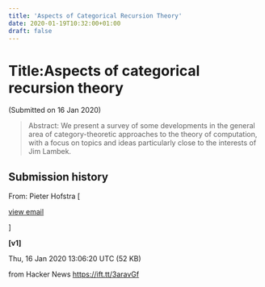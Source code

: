 ```yaml
---
title: 'Aspects of Categorical Recursion Theory'
date: 2020-01-19T10:32:00+01:00
draft: false
---
```


Title:Aspects of categorical recursion theory
=============================================

(Submitted on 16 Jan 2020)

> Abstract: We present a survey of some developments in the general area of category-theoretic approaches to the theory of computation, with a focus on topics and ideas particularly close to the interests of Jim Lambek.

Submission history
------------------

From: Pieter Hofstra \[

[view email](https://arxiv.org/show-email/45f98a12/2001.05778)

\]

**\[v1\]**

Thu, 16 Jan 2020 13:06:20 UTC (52 KB)

  
  
from Hacker News https://ift.tt/3aravGf